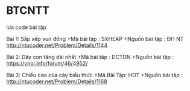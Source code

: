 # BTCNTT
lưa code bài tập

Bài 1: Sắp xếp vun đống
+Mã bài tập : SXHEAP
+Nguồn bài tập : ĐH NT http://ntucoder.net/Problem/Details/1144

Bài 2: Dãy con tăng dài nhất
+Mã bài tập : DCTDN
+Nguồn bài tập : https://vnoi.info/forum/46/4952/

Bài 3: Chiều cao của cây biểu thức
+Mã Bài Tập: HOT
+Nguồn bài tập : http://ntucoder.net/Problem/Details/1168
